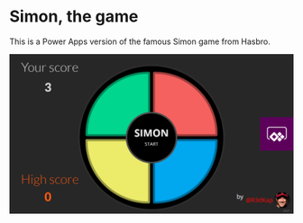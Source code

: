 # Simon, the game
This is a Power Apps version of the famous Simon game from Hasbro.

![Simon](images/Simon_HOME.png)
